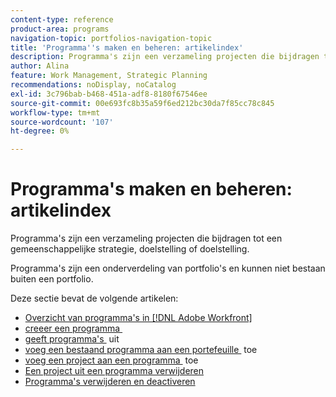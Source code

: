 ```yaml
---
content-type: reference
product-area: programs
navigation-topic: portfolios-navigation-topic
title: 'Programma''s maken en beheren: artikelindex'
description: Programma's zijn een verzameling projecten die bijdragen tot een gemeenschappelijke strategie, doelstelling of doelstelling. Programma's zijn een onderverdeling van portfolio's en kunnen niet bestaan buiten een portfolio.
author: Alina
feature: Work Management, Strategic Planning
recommendations: noDisplay, noCatalog
exl-id: 3c796bab-b468-451a-adf8-8180f67546ee
source-git-commit: 00e693fc8b35a59f6ed212bc30da7f85cc78c845
workflow-type: tm+mt
source-wordcount: '107'
ht-degree: 0%

---
```


# Programma&#39;s maken en beheren: artikelindex

<!--Audited: 08/2025-->

Programma&#39;s zijn een verzameling projecten die bijdragen tot een gemeenschappelijke strategie, doelstelling of doelstelling.

Programma&#39;s zijn een onderverdeling van portfolio&#39;s en kunnen niet bestaan buiten een portfolio.

Deze sectie bevat de volgende artikelen:

* [Overzicht van programma&#39;s in  [!DNL Adobe Workfront]](/help/quicksilver/manage-work/portfolios/create-and-manage-programs/programs-overview.md)
* [&#x200B; creeer een programma &#x200B;](../../../manage-work/portfolios/create-and-manage-programs/create-program.md)
* [&#x200B; geeft programma&#39;s &#x200B;](../../../manage-work/portfolios/create-and-manage-programs/edit-programs.md) uit
* [&#x200B; voeg een bestaand programma aan een portefeuille &#x200B;](../../../manage-work/portfolios/create-and-manage-programs/move-program.md) toe
* [&#x200B; voeg een project aan een programma &#x200B;](../../../manage-work/portfolios/create-and-manage-programs/add-project-to-program.md) toe
* [Een project uit een programma verwijderen](../../../manage-work/portfolios/create-and-manage-programs/remove-project-from-program.md)
* [Programma&#39;s verwijderen en deactiveren](/help/quicksilver/manage-work/portfolios/create-and-manage-programs/delete-and-deactivate-programs.md)
